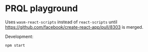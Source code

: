 # PRQL playground

Uses `wasm-react-scripts` instead of `react-scripts` until https://github.com/facebook/create-react-app/pull/8303 is merged.

Development:

    npm start
